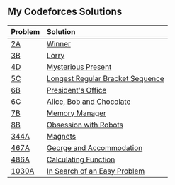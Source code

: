 ## My Codeforces Solutions
| Problem | Solution |
|:--|:--|
| [2A](https://codeforces.com/problemset/problem/2/A) | [Winner](2A.cpp) |
| [3B](https://codeforces.com/problemset/problem/3/B) | [Lorry](3B.cpp) |
| [4D](https://codeforces.com/problemset/problem/4/D) | [Mysterious Present](4D.cpp) |
| [5C](https://codeforces.com/problemset/problem/5/C) | [Longest Regular Bracket Sequence](5C.cpp) |
| [6B](https://codeforces.com/problemset/problem/6/B) | [President's Office](6B.cpp) |
| [6C](https://codeforces.com/problemset/problem/6/C) | [Alice, Bob and Chocolate](6C.cpp) |
| [7B](https://codeforces.com/problemset/problem/7/B) | [Memory Manager](7B.cpp) |
| [8B](https://codeforces.com/problemset/problem/8/B) | [Obsession with Robots](8B.cpp) |
| [344A](https://codeforces.com/problemset/problem/344/A) | [Magnets](344A.cpp) |
| [467A](https://codeforces.com/problemset/problem/467/A) | [George and Accommodation](467A.cpp) |
| [486A](https://codeforces.com/problemset/problem/486/A) | [Calculating Function](486A.cpp) |
| [1030A](https://codeforces.com/problemset/problem/1030/A) | [In Search of an Easy Problem](1030A.cpp) |

